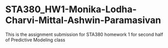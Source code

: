 # STA380_HW1-Monika-Lodha-Charvi-Mittal-Ashwin-Paramasivan
This is the assignment submission for STA380 homework 1 for second half of Predictive Modeling class
